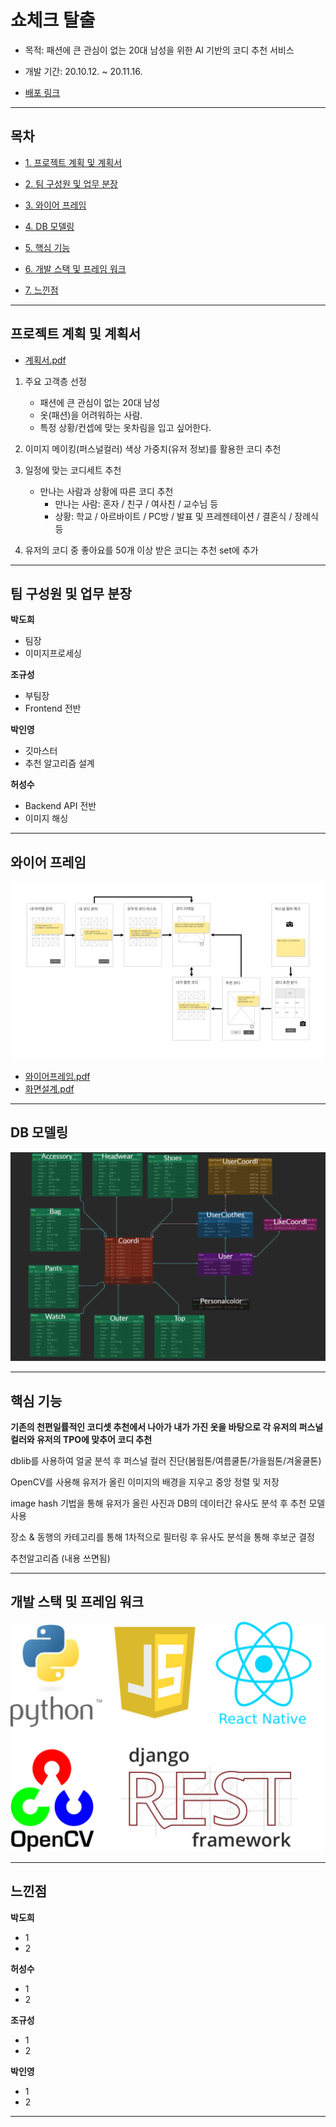 # 쇼체크 탈출

- 목적: 패션에 큰 관심이 없는 20대 남성을 위한 AI 기반의 코디 추천 서비스

- 개발 기간: 20.10.12. ~ 20.11.16.

- [배포 링크](https://k3d205.p.ssafy.io/swagger/)

  

---



## 목차

- [1. 프로젝트 계획 및 계획서](#프로젝트-계획-및-계획서)

- [2. 팀 구성원 및 업무 분장](#팀-구성원-및-업무-분장)

- [3. 와이어 프레임](#와이어-프레임)
- [4. DB 모델링](#DB-모델링)
- [5. 핵심 기능](#핵심-기능)
- [6. 개발 스택 및 프레임 워크](#개발-스택-및-프레임-워크)
- [7. 느낀점](#느낀점)



---



## 프로젝트 계획 및 계획서

- [계획서.pdf](doc/계획서.pdf) 

1. 주요 고객층 선정 
   - 패션에 큰 관심이 없는 20대 남성
   - 옷(패션)을 어려워하는 사람.
   - 특정 상황/컨셉에 맞는 옷차림을 입고 싶어한다.
   
2. 이미지 메이킹(퍼스널컬러) 색상 가중치(유저 정보)를 활용한 코디 추천

3. 일정에 맞는 코디세트 추천
   - 만나는 사람과 상황에 따른 코디 추천
     - 만나는 사람: 혼자 / 친구 / 여사친 / 교수님 등
     - 상황: 학교 / 아르바이트 / PC방 / 발표 및 프레젠테이션 /  결혼식 / 장례식 등
   
4. 유저의 코디 중 좋아요를 50개 이상 받은 코디는 추천 set에 추가

   

---



## 팀 구성원 및 업무 분장

**박도희**

- 팀장
- 이미지프로세싱

**조규성**

- 부팀장
- Frontend 전반

**박인영**

- 깃마스터
- 추천 알고리즘 설계

**허성수**

- Backend API 전반
- 이미지 해싱

---



## 와이어 프레임

![wireframe_flow](doc/wireframe_flow.png)

- [와이어프레임.pdf](doc/와이어프레임.pdf) 
- [화면설계.pdf](doc/화면설계.pdf) 



---



## DB 모델링

![HSS_ERD](doc/HSS_ERD.png)



---



## 핵심 기능

**기존의 천편일률적인 코디셋 추천에서 나아가 내가 가진 옷을 바탕으로 각 유저의 퍼스널컬러와 유저의 TPO에 맞추어 코디 추천**

dblib를 사용하여 얼굴 분석 후 퍼스널 컬러 진단(봄웜톤/여름쿨톤/가을웜톤/겨울쿨톤)

OpenCV를 사용해 유저가 올린 이미지의 배경을 지우고 중앙 정렬 및 저장

image hash 기법을 통해 유저가 올린 사진과 DB의 데이터간 유사도 분석 후 추천 모델사용

장소 & 동행의 카테고리를 통해 1차적으로 필터링 후 유사도 분석을 통해 후보군 결정

추천알고리즘 (내용 쓰면됨)

---



## 개발 스택 및 프레임 워크

![stack](/doc/stack.png)

---




## 느낀점

**박도희**

- 1
- 2

**허성수**

- 1
- 2

**조규성**

- 1
- 2

**박인영**

- 1
- 2

---

